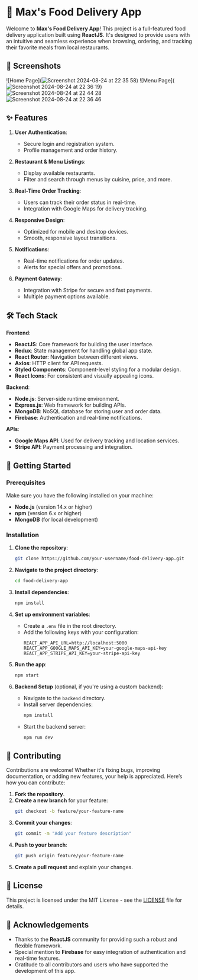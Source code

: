 # 🍕 Max's Food Delivery App

Welcome to **Max's Food Delivery App**! This project is a full-featured food delivery application built using **ReactJS**. It's designed to provide users with an intuitive and seamless experience when browsing, ordering, and tracking their favorite meals from local restaurants.

## 📱 Screenshots

![Home Page](![Screenshot 2024-08-24 at 22 35 58](https://github.com/user-attachments/assets/ee268e03-4725-4884-a255-c67e315c6a77))
![Menu Page](![Screenshot 2024-08-24 at 22 36 19](https://github.com/user-attachments/assets/e8a6f7f6-98da-43fb-96f2-4fff61361913))
![Screenshot 2024-08-24 at 22 44 28](https://github.com/user-attachments/assets/4c3dff1c-9510-4456-80a8-78830635e0bb)
![Screenshot 2024-08-24 at 22 36 46](https://github.com/user-attachments/assets/3dadb781-7681-4dbf-88e4-ee957b59e007)



## ✨ Features

1. **User Authentication**: 
   - Secure login and registration system.
   - Profile management and order history.

2. **Restaurant & Menu Listings**:
   - Display available restaurants.
   - Filter and search through menus by cuisine, price, and more.

3. **Real-Time Order Tracking**:
   - Users can track their order status in real-time.
   - Integration with Google Maps for delivery tracking.

4. **Responsive Design**:
   - Optimized for mobile and desktop devices.
   - Smooth, responsive layout transitions.

5. **Notifications**:
   - Real-time notifications for order updates.
   - Alerts for special offers and promotions.

6. **Payment Gateway**:
   - Integration with Stripe for secure and fast payments.
   - Multiple payment options available.

## 🛠️ Tech Stack

**Frontend**:
- **ReactJS**: Core framework for building the user interface.
- **Redux**: State management for handling global app state.
- **React Router**: Navigation between different views.
- **Axios**: HTTP client for API requests.
- **Styled Components**: Component-level styling for a modular design.
- **React Icons**: For consistent and visually appealing icons.

**Backend**:
- **Node.js**: Server-side runtime environment.
- **Express.js**: Web framework for building APIs.
- **MongoDB**: NoSQL database for storing user and order data.
- **Firebase**: Authentication and real-time notifications.

**APIs**:
- **Google Maps API**: Used for delivery tracking and location services.
- **Stripe API**: Payment processing and integration.

## 🚀 Getting Started

### Prerequisites

Make sure you have the following installed on your machine:
- **Node.js** (version 14.x or higher)
- **npm** (version 6.x or higher)
- **MongoDB** (for local development)

### Installation

1. **Clone the repository**:
   ```bash
   git clone https://github.com/your-username/food-delivery-app.git
   ```

2. **Navigate to the project directory**:
   ```bash
   cd food-delivery-app
   ```

3. **Install dependencies**:
   ```bash
   npm install
   ```

4. **Set up environment variables**:
   - Create a `.env` file in the root directory.
   - Add the following keys with your configuration:
     ```env
     REACT_APP_API_URL=http://localhost:5000
     REACT_APP_GOOGLE_MAPS_API_KEY=your-google-maps-api-key
     REACT_APP_STRIPE_API_KEY=your-stripe-api-key
     ```

5. **Run the app**:
   ```bash
   npm start
   ```

6. **Backend Setup** (optional, if you're using a custom backend):
   - Navigate to the `backend` directory.
   - Install server dependencies:
     ```bash
     npm install
     ```
   - Start the backend server:
     ```bash
     npm run dev
     ```



## 🧩 Contributing

Contributions are welcome! Whether it's fixing bugs, improving documentation, or adding new features, your help is appreciated. Here’s how you can contribute:

1. **Fork the repository**.
2. **Create a new branch** for your feature:
   ```bash
   git checkout -b feature/your-feature-name
   ```
3. **Commit your changes**:
   ```bash
   git commit -m "Add your feature description"
   ```
4. **Push to your branch**:
   ```bash
   git push origin feature/your-feature-name
   ```
5. **Create a pull request** and explain your changes.

## 📜 License

This project is licensed under the MIT License - see the [LICENSE](LICENSE) file for details.

## 🙏 Acknowledgements

- Thanks to the **ReactJS** community for providing such a robust and flexible framework.
- Special mention to **Firebase** for easy integration of authentication and real-time features.
- Gratitude to all contributors and users who have supported the development of this app.

